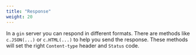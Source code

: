 ```yaml
---
title: "Response"
weight: 20
---
```

In a `gin` server you can respond in different formats. There are methods like `c.JSON(...)` or `c.HTML(...)`
to help you send the response. These methods will set the right `Content-type` header
and `Status` code.
